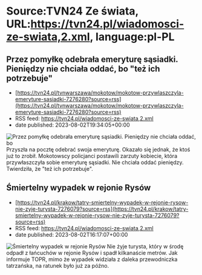# Source:TVN24 Ze świata, URL:https://tvn24.pl/wiadomosci-ze-swiata,2.xml, language:pl-PL

## Przez pomyłkę odebrała emeryturę sąsiadki. Pieniędzy nie chciała oddać, bo "też ich potrzebuje"
 - [https://tvn24.pl/tvnwarszawa/mokotow/mokotow-przywlaszczyla-emeryture-sasiadki-7276280?source=rss](https://tvn24.pl/tvnwarszawa/mokotow/mokotow-przywlaszczyla-emeryture-sasiadki-7276280?source=rss)
 - RSS feed: https://tvn24.pl/wiadomosci-ze-swiata,2.xml
 - date published: 2023-08-02T19:34:05+00:00

<img alt="Przez pomyłkę odebrała emeryturę sąsiadki. Pieniędzy nie chciała oddać, bo " src="https://tvn24.pl/tvnwarszawa/najnowsze/cdn-zdjecie-dc6exg-64-letnia-podejrzana-uslyszala-zarzut-7276279/alternates/LANDSCAPE_1280" />
    Przyszła na pocztę odebrać swoja emeryturę. Okazało się jednak, że ktoś już to zrobił. Mokotowscy policjanci postawili zarzuty kobiecie, która przywłaszczyła sobie emeryturę sąsiadki. Nie chciała oddać pieniędzy. Twierdziła, że "też ich potrzebuje".

## Śmiertelny wypadek w rejonie Rysów
 - [https://tvn24.pl/krakow/tatry-smiertelny-wypadek-w-rejonie-rysow-nie-zyje-turysta-7276079?source=rss](https://tvn24.pl/krakow/tatry-smiertelny-wypadek-w-rejonie-rysow-nie-zyje-turysta-7276079?source=rss)
 - RSS feed: https://tvn24.pl/wiadomosci-ze-swiata,2.xml
 - date published: 2023-08-02T16:17:07+00:00

<img alt="Śmiertelny wypadek w rejonie Rysów" src="https://tvn24.pl/tvnmeteo/najnowsze/cdn-zdjecie-k0bfbj-rysy-6154515/alternates/LANDSCAPE_1280" />
    Nie żyje turysta, który w środę odpadł z łańcuchów w rejonie Rysów i spadł kilkanaście metrów. Jak informuje TOPR, mimo że wypadek widziała z daleka przewodniczka tatrzańska, na ratunek było już za późno.

